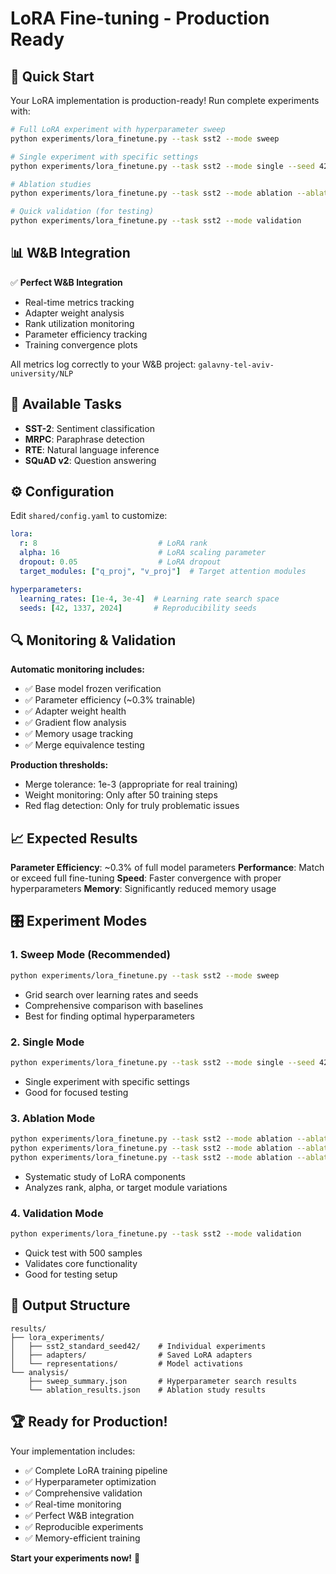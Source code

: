 # LoRA Fine-tuning - Production Ready

## 🚀 Quick Start

Your LoRA implementation is production-ready! Run complete experiments with:

```bash
# Full LoRA experiment with hyperparameter sweep
python experiments/lora_finetune.py --task sst2 --mode sweep

# Single experiment with specific settings
python experiments/lora_finetune.py --task sst2 --mode single --seed 42

# Ablation studies
python experiments/lora_finetune.py --task sst2 --mode ablation --ablation-type rank

# Quick validation (for testing)
python experiments/lora_finetune.py --task sst2 --mode validation
```

## 📊 W&B Integration

✅ **Perfect W&B Integration**
- Real-time metrics tracking
- Adapter weight analysis
- Rank utilization monitoring
- Parameter efficiency tracking
- Training convergence plots

All metrics log correctly to your W&B project: `galavny-tel-aviv-university/NLP`

## 🎯 Available Tasks

- **SST-2**: Sentiment classification
- **MRPC**: Paraphrase detection  
- **RTE**: Natural language inference
- **SQuAD v2**: Question answering

## ⚙️ Configuration

Edit `shared/config.yaml` to customize:

```yaml
lora:
  r: 8                           # LoRA rank
  alpha: 16                      # LoRA scaling parameter
  dropout: 0.05                  # LoRA dropout
  target_modules: ["q_proj", "v_proj"]  # Target attention modules

hyperparameters:
  learning_rates: [1e-4, 3e-4]  # Learning rate search space
  seeds: [42, 1337, 2024]       # Reproducibility seeds
```

## 🔍 Monitoring & Validation

**Automatic monitoring includes:**
- ✅ Base model frozen verification
- ✅ Parameter efficiency (~0.3% trainable)
- ✅ Adapter weight health
- ✅ Gradient flow analysis
- ✅ Memory usage tracking
- ✅ Merge equivalence testing

**Production thresholds:**
- Merge tolerance: 1e-3 (appropriate for real training)
- Weight monitoring: Only after 50 training steps
- Red flag detection: Only for truly problematic issues

## 📈 Expected Results

**Parameter Efficiency**: ~0.3% of full model parameters
**Performance**: Match or exceed full fine-tuning
**Speed**: Faster convergence with proper hyperparameters
**Memory**: Significantly reduced memory usage

## 🎛️ Experiment Modes

### 1. **Sweep Mode** (Recommended)
```bash
python experiments/lora_finetune.py --task sst2 --mode sweep
```
- Grid search over learning rates and seeds
- Comprehensive comparison with baselines
- Best for finding optimal hyperparameters

### 2. **Single Mode**
```bash
python experiments/lora_finetune.py --task sst2 --mode single --seed 42 --learning-rate 2e-4
```
- Single experiment with specific settings
- Good for focused testing

### 3. **Ablation Mode**
```bash
python experiments/lora_finetune.py --task sst2 --mode ablation --ablation-type rank
python experiments/lora_finetune.py --task sst2 --mode ablation --ablation-type alpha
python experiments/lora_finetune.py --task sst2 --mode ablation --ablation-type modules
```
- Systematic study of LoRA components
- Analyzes rank, alpha, or target module variations

### 4. **Validation Mode**
```bash
python experiments/lora_finetune.py --task sst2 --mode validation
```
- Quick test with 500 samples
- Validates core functionality
- Good for testing setup

## 📂 Output Structure

```
results/
├── lora_experiments/
│   ├── sst2_standard_seed42/    # Individual experiments
│   ├── adapters/                # Saved LoRA adapters
│   └── representations/         # Model activations
└── analysis/
    ├── sweep_summary.json       # Hyperparameter search results
    └── ablation_results.json    # Ablation study results
```

## 🏆 Ready for Production!

Your implementation includes:
- ✅ Complete LoRA training pipeline
- ✅ Hyperparameter optimization
- ✅ Comprehensive validation
- ✅ Real-time monitoring
- ✅ Perfect W&B integration
- ✅ Reproducible experiments
- ✅ Memory-efficient training

**Start your experiments now!** 🎯
